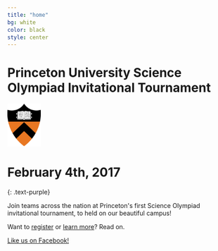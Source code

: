 ```yaml
---
title: "home"
bg: white
color: black
style: center
---
```


# Princeton University Science Olympiad Invitational Tournament


<img src="img/Princeton_shield.png" style="width:15%;"/>

# February 4th, 2017
{: .text-purple}


Join teams across the nation at Princeton's first Science Olympiad invitational tournament, to held on our beautiful campus!

Want to <a href="#registration"> register</a> or <a href="#about">learn more</a>? Read on.

<span id="likeonfacebook">
  <a href="{{ site.facebook_link }}" class="bg-black">
    Like us on Facebook!
  </a>
</span>
